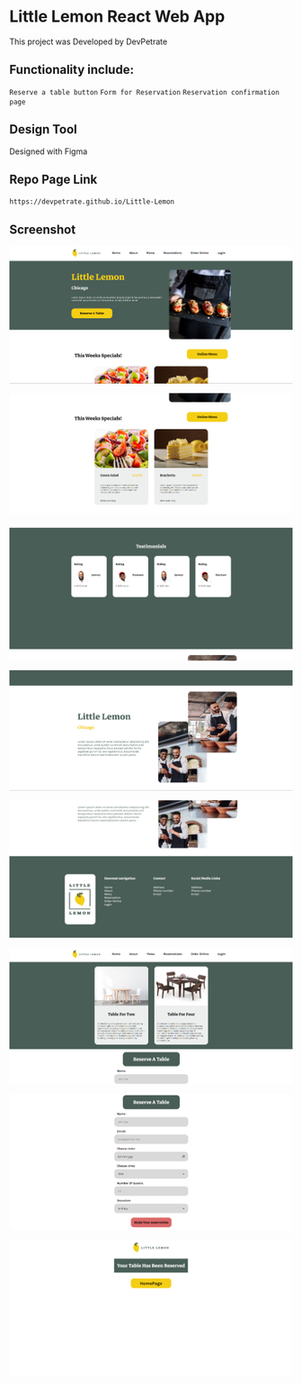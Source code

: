 # Little Lemon React Web App

This project was Developed by DevPetrate

## Functionality include:

`Reserve a table button`
`Form for Reservation`
`Reservation confirmation page`

## Design Tool

Designed with Figma

## Repo Page Link

`https://devpetrate.github.io/Little-Lemon`

## Screenshot

![Screenshot](<./projectsrc/Screenshot(19).png>)

![Screenshot](<./projectsrc/Screenshot(20).png>)

![Screenshot](<./projectsrc/Screenshot(21).png>)

![Screenshot](<./projectsrc/Screenshot(22).png>)

![Screenshot](<./projectsrc/Screenshot(23).png>)

![Screenshot](<./projectsrc/Screenshot(24).png>)

![Screenshot](<./projectsrc/Screenshot(25).png>)

![Screenshot](<./projectsrc/Screenshot(27).png>)
